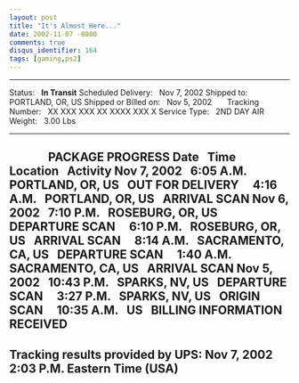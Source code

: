 ```yaml
---
layout: post
title: "It's Almost Here..."
date: 2002-11-07 -0800
comments: true
disqus_identifier: 164
tags: [gaming,ps2]
---
```

  ----------------------- --- --------------------------
  Status:                     **In Transit**
  Scheduled Delivery:         Nov 7, 2002
  Shipped to:                 PORTLAND, OR, US
  Shipped or Billed on:       Nov 5, 2002
                               
  Tracking Number:            XX XXX XXX XX XXXX XXX X
  Service Type:               2ND DAY AIR
  Weight:                     3.00 Lbs
  ----------------------- --- --------------------------

 
 
 
 
 
 
 
**PACKAGE PROGRESS**
**Date**
 
**Time**
 
**Location**
 
**Activity**
**Nov 7, 2002**
 
6:05 A.M.
 
PORTLAND, OR, US
 
OUT FOR DELIVERY
 
 
4:16 A.M.
 
PORTLAND, OR, US
 
ARRIVAL SCAN
**Nov 6, 2002**
 
7:10 P.M.
 
ROSEBURG, OR, US
 
DEPARTURE SCAN
 
 
6:10 P.M.
 
ROSEBURG, OR, US
 
ARRIVAL SCAN
 
 
8:14 A.M.
 
SACRAMENTO, CA, US
 
DEPARTURE SCAN
 
 
1:40 A.M.
 
SACRAMENTO, CA, US
 
ARRIVAL SCAN
**Nov 5, 2002**
 
10:43 P.M.
 
SPARKS, NV, US
 
DEPARTURE SCAN
 
 
3:27 P.M.
 
SPARKS, NV, US
 
ORIGIN SCAN
 
 
10:35 A.M.
 
US
 
BILLING INFORMATION RECEIVED
  -----------------------------------------------------------------------------
  
   Tracking results provided by UPS: Nov 7, 2002 2:03 P.M. Eastern Time (USA)
  -----------------------------------------------------------------------------


